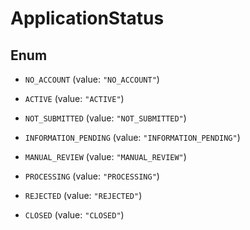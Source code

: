

# ApplicationStatus

## Enum


* `NO_ACCOUNT` (value: `"NO_ACCOUNT"`)

* `ACTIVE` (value: `"ACTIVE"`)

* `NOT_SUBMITTED` (value: `"NOT_SUBMITTED"`)

* `INFORMATION_PENDING` (value: `"INFORMATION_PENDING"`)

* `MANUAL_REVIEW` (value: `"MANUAL_REVIEW"`)

* `PROCESSING` (value: `"PROCESSING"`)

* `REJECTED` (value: `"REJECTED"`)

* `CLOSED` (value: `"CLOSED"`)



